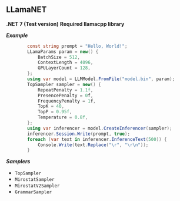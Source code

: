 ## LLamaNET
**.NET 7 (Test version)**
**Required llamacpp library**

***Example***
```C#
        const string prompt = "Hello, World!";
        LLamaParams param = new() {
            BatchSize = 512,
            ContextLength = 4096,
            GPULayerCount = 128,
        };
        using var model = LLMModel.FromFile("model.bin", param);
        TopSampler sampler = new() {
            RepeatPenalty = 1.1f,
            PresencePenalty = 0f,
            FrequencyPenalty = 1f,
            TopK = 40,
            TopP = 0.95f,
            Temperature = 0.8f,
        };
        using var inferencer = model.CreateInferencer(sampler);
        inferencer.Session.Write(prompt, true);
        foreach (var text in inferencer.InferenceText(500)) {
            Console.Write(text.Replace("\r", "\r\n"));
        }
```

***Samplers***
- ``TopSampler``
- ``MirostatSampler``
- ``MirostatV2Sampler``
- ``GrammarSampler``
